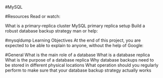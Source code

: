 #MySQL


#Resources
Read or watch:

What is a primary-replica cluster
MySQL primary replica setup
Build a robust database backup strategy
man or help:

#mysqldump
Learning Objectives
At the end of this project, you are expected to be able to explain to anyone, without the help of Google:

#General
What is the main role of a database
What is a database replica
What is the purpose of a database replica
Why database backups need to be stored in different physical locations
What operation should you regularly perform to make sure that your database backup strategy actually works
